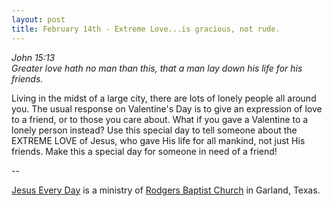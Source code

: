 ```yaml
---
layout: post
title: February 14th - Extreme Love...is gracious, not rude.
---
```


_John 15:13  
Greater love hath no man than this, that a man lay down his life for
his friends._

Living in the midst of a large city, there are lots of lonely
people all around you. The usual response on Valentine's Day is to
give an expression of love to a friend, or to those you care about.
What if you gave a Valentine to a lonely person instead? Use this
special day to tell someone about the EXTREME LOVE of Jesus, who gave
His life for all mankind, not just His friends. Make this a special
day for someone in need of a friend!

 --

<a href=http://jesuseveryday.net>Jesus Every Day</a> is a ministry of <a href=http://rodgersbaptist.net>Rodgers Baptist Church</a> in Garland, Texas.

